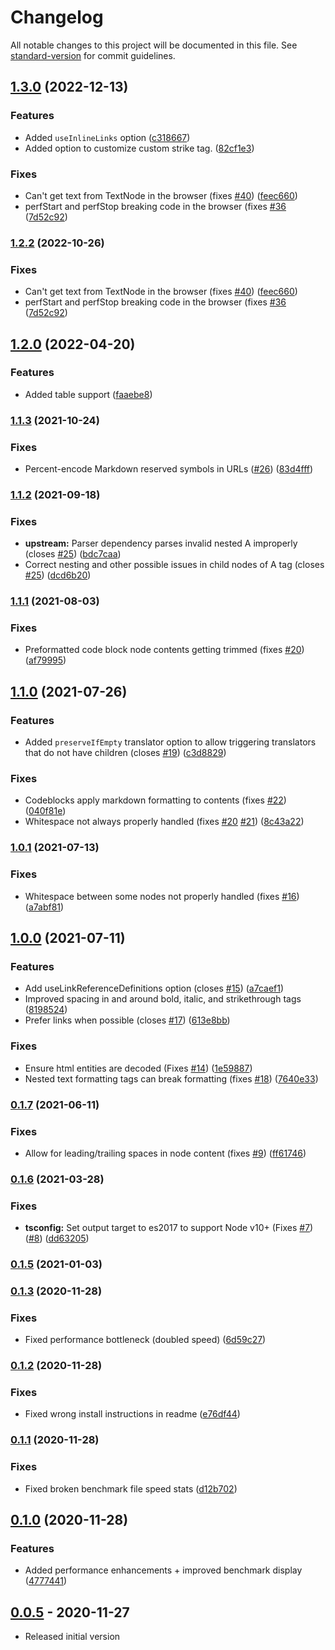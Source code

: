 # Changelog

All notable changes to this project will be documented in this file. See [standard-version](https://github.com/conventional-changelog/standard-version) for commit guidelines.

## [1.3.0](https://github.com/crosstype/node-html-markdown/compare/v1.2.0...v1.3.0) (2022-12-13)


### Features

* Added `useInlineLinks` option ([c318667](https://github.com/crosstype/node-html-markdown/commit/c318667334d979db3cf7bcd3600f9dd1618ba5b3))
* Added option to customize custom strike tag. ([82cf1e3](https://github.com/crosstype/node-html-markdown/commit/82cf1e3c33662254983f35bb2000c62fc3d5870c))


### Fixes

* Can't get text from TextNode in the browser (fixes [#40](https://github.com/crosstype/node-html-markdown/issues/40)) ([feec660](https://github.com/crosstype/node-html-markdown/commit/feec6609cc4ad5c00ce81835d60c3a00036f82e7))
* perfStart and perfStop breaking code in the browser (fixes [#36](https://github.com/crosstype/node-html-markdown/issues/36) ([7d52c92](https://github.com/crosstype/node-html-markdown/commit/7d52c928b718acae578692736cda1f17d4733ab1))

### [1.2.2](https://github.com/crosstype/node-html-markdown/compare/v1.2.0...v1.2.2) (2022-10-26)


### Fixes

* Can't get text from TextNode in the browser (fixes [#40](https://github.com/crosstype/node-html-markdown/issues/40)) ([feec660](https://github.com/crosstype/node-html-markdown/commit/feec6609cc4ad5c00ce81835d60c3a00036f82e7))
* perfStart and perfStop breaking code in the browser (fixes [#36](https://github.com/crosstype/node-html-markdown/issues/36) ([7d52c92](https://github.com/crosstype/node-html-markdown/commit/7d52c928b718acae578692736cda1f17d4733ab1))

## [1.2.0](https://github.com/crosstype/node-html-markdown/compare/v1.1.3...v1.2.0) (2022-04-20)


### Features

* Added table support ([faaebe8](https://github.com/crosstype/node-html-markdown/commit/faaebe8b8b85a6e4680a286f24ff963db097cc66))

### [1.1.3](https://github.com/crosstype/node-html-markdown/compare/v1.1.2...v1.1.3) (2021-10-24)


### Fixes

* Percent-encode Markdown reserved symbols in URLs ([#26](https://github.com/crosstype/node-html-markdown/issues/26)) ([83d4fff](https://github.com/crosstype/node-html-markdown/commit/83d4fff866eb027ebba052ab45996f679412c42b))

### [1.1.2](https://github.com/crosstype/node-html-markdown/compare/v1.1.1...v1.1.2) (2021-09-18)


### Fixes

* **upstream:** Parser dependency parses invalid nested A improperly (closes [#25](https://github.com/crosstype/node-html-markdown/issues/25)) ([bdc7caa](https://github.com/crosstype/node-html-markdown/commit/bdc7caaac615428c89729f30b23fa2a29d9a6c56))
* Correct nesting and other possible issues in child nodes of A tag (closes [#25](https://github.com/crosstype/node-html-markdown/issues/25)) ([dcd6b20](https://github.com/crosstype/node-html-markdown/commit/dcd6b209f630335c314d67e47fd2290218bd6e79))

### [1.1.1](https://github.com/crosstype/node-html-markdown/compare/v1.1.0...v1.1.1) (2021-08-03)


### Fixes

* Preformatted code block node contents getting trimmed (fixes [#20](https://github.com/crosstype/node-html-markdown/issues/20)) ([af79995](https://github.com/crosstype/node-html-markdown/commit/af799956d94d7a06c50df71746bcfac8f31e342e))

## [1.1.0](https://github.com/crosstype/node-html-markdown/compare/v1.0.1...v1.1.0) (2021-07-26)


### Features

* Added `preserveIfEmpty` translator option to allow triggering translators that do not have children (closes [#19](https://github.com/crosstype/node-html-markdown/issues/19)) ([c3d8829](https://github.com/crosstype/node-html-markdown/commit/c3d88296de6c51b016524406021718218d0c412b))


### Fixes

* Codeblocks apply markdown formatting to contents (fixes [#22](https://github.com/crosstype/node-html-markdown/issues/22)) ([040f81e](https://github.com/crosstype/node-html-markdown/commit/040f81edde8ec21e393a2b38273f9427751bfad2))
* Whitespace not always properly handled (fixes [#20](https://github.com/crosstype/node-html-markdown/issues/20) [#21](https://github.com/crosstype/node-html-markdown/issues/21)) ([8c43a22](https://github.com/crosstype/node-html-markdown/commit/8c43a22c3da5a5f5134fc52e08015b476cfbbb45))

### [1.0.1](https://github.com/crosstype/node-html-markdown/compare/v1.0.0...v1.0.1) (2021-07-13)


### Fixes

* Whitespace between some nodes not properly handled (fixes [#16](https://github.com/crosstype/node-html-markdown/issues/16)) ([a7abf81](https://github.com/crosstype/node-html-markdown/commit/a7abf81add691e199587ca85600fb0f4c6876a01))

## [1.0.0](https://github.com/crosstype/node-html-markdown/compare/v0.1.7...v1.0.0) (2021-07-11)


### Features

* Add useLinkReferenceDefinitions option (closes [#15](https://github.com/crosstype/node-html-markdown/issues/15)) ([a7caef1](https://github.com/crosstype/node-html-markdown/commit/a7caef106a37a5de618e7072ed4e329a1c4c4f95))
* Improved spacing in and around bold, italic, and strikethrough tags ([8198524](https://github.com/crosstype/node-html-markdown/commit/8198524680ec3e6e5d8578b18fe58067158774bb))
* Prefer <inline> links when possible (closes [#17](https://github.com/crosstype/node-html-markdown/issues/17)) ([613e8bb](https://github.com/crosstype/node-html-markdown/commit/613e8bb5d39ca84efcce13c33c1fda8206a9d924))


### Fixes

* Ensure html entities are decoded (Fixes [#14](https://github.com/crosstype/node-html-markdown/issues/14)) ([1e59887](https://github.com/crosstype/node-html-markdown/commit/1e59887ea9baea37d72d977943cfda936e925924))
* Nested text formatting tags can break formatting (fixes [#18](https://github.com/crosstype/node-html-markdown/issues/18)) ([7640e33](https://github.com/crosstype/node-html-markdown/commit/7640e334936e6cd678cc1ea960b77135832afd55))

### [0.1.7](https://github.com/crosstype/node-html-markdown/compare/v0.1.6...v0.1.7) (2021-06-11)


### Fixes

* Allow for leading/trailing spaces in node content (fixes [#9](https://github.com/crosstype/node-html-markdown/issues/9)) ([ff61746](https://github.com/crosstype/node-html-markdown/commit/ff617463d9a0c18f5c58f31feda0c06a69a34d27))

### [0.1.6](https://github.com/crosstype/node-html-markdown/compare/v0.1.5...v0.1.6) (2021-03-28)


### Fixes

* **tsconfig:** Set output target to es2017 to support Node v10+ (Fixes [#7](https://github.com/crosstype/node-html-markdown/issues/7)) ([#8](https://github.com/crosstype/node-html-markdown/issues/8)) ([dd63205](https://github.com/crosstype/node-html-markdown/commit/dd63205a5019ab84ac5010cf0e2f06cbc5ffabb2))

### [0.1.5](https://github.com/crosstype/node-html-markdown/compare/v0.1.4...v0.1.5) (2021-01-03)

### [0.1.3](https://github.com/crosstype/node-html-markdown/compare/v0.1.2...v0.1.3) (2020-11-28)


### Fixes

* Fixed performance bottleneck (doubled speed) ([6d59c27](https://github.com/crosstype/node-html-markdown/commit/6d59c275f5f812d998ad36c09aeafa84191ed0a9))

### [0.1.2](https://github.com/crosstype/node-html-markdown/compare/v0.1.1...v0.1.2) (2020-11-28)


### Fixes

* Fixed wrong install instructions in readme ([e76df44](https://github.com/crosstype/node-html-markdown/commit/e76df44d3244888238a8962b5559e3a19a53675b))

### [0.1.1](https://github.com/crosstype/node-html-markdown/compare/v0.0.3...v0.1.1) (2020-11-28)


### Fixes

* Fixed broken benchmark file speed stats ([d12b702](https://github.com/crosstype/node-html-markdown/commit/d12b702274a2872d38d2b53269929002fc3924b7))


## [0.1.0](https://github.com/crosstype/node-html-markdown/compare/v0.0.3...v0.1.0) (2020-11-28)


### Features

* Added performance enhancements + improved benchmark display ([4777441](https://github.com/crosstype/node-html-markdown/commit/477744167d4e1ffce8c7bcbfbc34b5cd88aabf74))


## [0.0.5](https://github.com/crosstype/node-html-markdown/v0.0.0...v0.0.5) - 2020-11-27

- Released initial version
